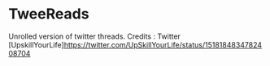 # TweeReads
Unrolled version of twitter threads. 
Credits : Twitter [UpskillYourLife]https://twitter.com/UpSkillYourLife/status/1518184834782408704

